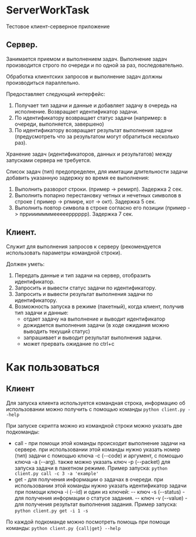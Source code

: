 # ServerWorkTask
Тестовое клиент-серверное приложение 

## Сервер.

Занимается приемом и выполнением задач. Выполнение задач производится строго по очереди и по одной за раз, последовательно.

Обработка клиентских запросов и выполнение задач должны производиться параллельно.

Предоставляет следующий интерфейс:
1. Получает тип задачи и данные и добавляет задачу в очередь на исполнение. Возвращает идентификатор задачи.
2. По идентификатору возвращает статус задачи (например: в очереди, выполняется, завершено)
3. По идентификатору возвращает результат выполнения задачи (предусмотреть что за результатом могут обратиться несколько раз).

Хранение задач (идентификаторов, данных и результатов) между запусками сервера не требуется.

Список задач (тип) предопределен, для имитации длительности задачи добавить указанную задержку во время ее выполнения:
1. Выполнить разворот строки. (пример -> ремирп). Задержка 2 сек.
2. Выполнить попарно перестановку четных и нечетных символов в строке ( пример -> рпмире, кот -> окт). Задержка 5 сек.
3. Выполнить повтор символа в строке согласно его позиции (пример -> прриииммммееееерррррр). Задержка 7 сек.


## Клиент.

Служит для выполнения запросов к серверу (рекомендуется использовать параметры командной строки).

Должен уметь:
1. Передать данные и тип задачи на сервер, отобразить идентификатор.
2. Запросить и вывести статус задачи по идентификатору.
3. Запросить и вывести результат выполнения задачи по идентификатору.
4. Возможность запуска в режиме (пакетный), когда клиент, получив тип задачи и данные:
   - отдает задачу на выполнение и выводит идентификатор
   - дожидается выполнения задачи (в ходе ожидания можно выводить текущий статус)
   - запрашивает и выводит результат выполнения задачи.
   - может прервать ожидание по ctrl+c


# Как пользоваться

## Клиент

Для запуска клиента используется командная строка, информацию об использовании можно получить с помощью команды 
`python client.py --help`

При запуске скрипта можно из командной строки можно указать две подкоманды:
- call - при помощи этой команды происходит выполнение задачи на сервере.
         при использовании этой команды нужно указать номер (тип) задачи с помощью ключа -c (--code)
         и аргумент, с помощью ключа -a (--arg).
         также можно указать ключ -p (--packet) для запуска задачи в пакетном режиме.
         Пример запуска: `python client.py call -c 3 -a 'example'`
- get  - для получения информации о задачах в очереди.
         при использовании этой команды нужно указать идентификатор задачи при помощи ключа -i (--id)
         и один из ключей:
         -- ключ -s (--status) - для получения информации о статусе задания.
         -- ключ -v (--value)  - для получения результат выполнения задания.
         Пример запуска: `python client.py get -i 1 -s`

По каждой подкоманде можно посмотреть помощь при помощи команды:
`python client.py {call|get} --help`
